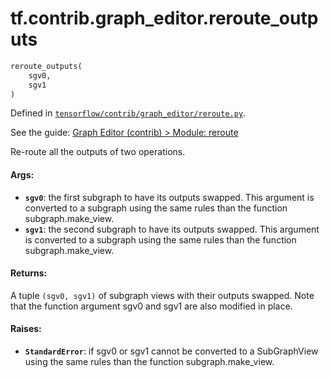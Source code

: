 <div itemscope itemtype="http://developers.google.com/ReferenceObject">
<meta itemprop="name" content="tf.contrib.graph_editor.reroute_outputs" />
</div>

# tf.contrib.graph_editor.reroute_outputs

``` python
reroute_outputs(
    sgv0,
    sgv1
)
```



Defined in [`tensorflow/contrib/graph_editor/reroute.py`](https://www.tensorflow.org/code/tensorflow/contrib/graph_editor/reroute.py).

See the guide: [Graph Editor (contrib) > Module: reroute](../../../../../api_guides/python/contrib.graph_editor.md#Module_reroute)

Re-route all the outputs of two operations.

#### Args:

* <b>`sgv0`</b>: the first subgraph to have its outputs swapped. This argument is
    converted to a subgraph using the same rules than the function
    subgraph.make_view.
* <b>`sgv1`</b>: the second subgraph to have its outputs swapped. This argument is
    converted to a subgraph using the same rules than the function
    subgraph.make_view.

#### Returns:

A tuple `(sgv0, sgv1)` of subgraph views with their outputs swapped.
  Note that the function argument sgv0 and sgv1 are also modified in place.

#### Raises:

* <b>`StandardError`</b>: if sgv0 or sgv1 cannot be converted to a SubGraphView using
    the same rules than the function subgraph.make_view.